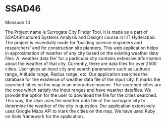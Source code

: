 SSAD46
======

Monsoon 14


The Project name is Surrogate City Finder Tool. It is made as a part of SSAD(Structured Systems Analysis and Design)
course in IIIT Hyderabad. The project is essentially made for 'building science engineers and researchers' and for 
construction site planners. This web application helps in approximation of weather of any city based on the existing weather
data files.
    A 'weather data file' for a particular city contains extensive information about the weather of that city. Currently,
there are data files for over 2500 cities. User gives an input city and search parameters such as Latitude range, Altitude
range, Radius range, etc. Our application searches the database for the existence of weather data file of the input city.
It marks the searched cities on the map in an interactive manner. The searched cities are the ones which satisfy the 
input ranges and have weather datafiles. We provide the option for the user to download the file for the cities searched.
This way, the User uses the weather data file of the surrogate city to determine the weather of the city in question.
    Our application extensively uses Google Maps API to mark the cities on the map. We have used Ruby on Rails framework 
for the application.
